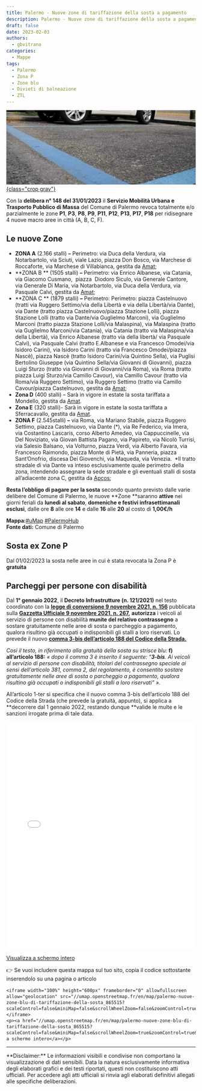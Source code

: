 ```yaml
---
title: Palermo - Nuove zone di tariffazione della sosta a pagamento
description: Palermo - Nuove zone di tariffazione della sosta a pagamento
draft: false
date: 2023-02-03
authors:
  - gbvitrano
categories:
  - Mappe
tags:
  - Palermo
  - Zona P
  - Zone blu
  - Divieti di balneazione
  - ZTL
---
```

<style>
.md-typeset code { background-color: #fff0;}  
.md-typeset pre>code { background-color: #fff0;}  
</style>
[![Palermo - Nuove zone di tariffazione della sosta a pagamento](parcheggi.jpg "Palermo - Nuove zone di tariffazione della sosta a pagamento" ){class="crop gray"}](index.md)

Con la **delibera n° 148 del 31/01/2023** il **Servizio Mobilità Urbana e Trasporto Pubblico di Massa** del Comune di Palermo revoca totalmente e/o parzialmente le zone **P1**, **P3**, **P8**, **P9**, **P11**, **P12**, **P13**, **P17**, **P18** per ridisegnare 4 nuove macro aree in città (A, B, C, F). <!-- more -->

## Le nuove Zone

* **ZONA A** (2.166 stalli) **–** Perimetro: via Duca della Verdura, via Notarbartolo, via Sciuti, viale Lazio, piazza Don Bosco, via Marchese di Roccaforte, via Marchese di Villabianca, gestita da [Amat](https://www.amat.pa.it/zone-blu/);
* **ZONA B ** (1505 stalli) **–** Perimetro: via Enrico Albanese, via Catania, via Giacomo Cusmano,  piazza  Diodoro Siculo, via Generale Cantore, via Generale Di Maria, via Notarbartolo, via Duca della Verdura, via Pasquale Calvi, gestita da [Amat](https://www.amat.pa.it/zone-blu/);
* **ZONA C ** (1879 stalli) **–** Perimetro: Perimetro: piazza Castelnuovo (tratti via Ruggero Settimo/via della Libertà e via della Libertà/via Dante), via Dante (tratto piazza Castelnuovo/piazza Stazione Lolli), piazza Stazione Lolli (tratto via Dante/via Guglielmo Marconi), via Guglielmo Marconi (tratto piazza Stazione Lolli/via Malaspina), via Malaspina (tratto via Guglielmo Marconi/via Catania), via Catania (tratto via Malaspina/via della Libertà), via Enrico Albanese (tratto via della libertà/ via Pasquale Calvi), via Pasquale Calvi (tratto E.Albanese e via Francesco Omodei/via Isidoro Carini), via Isidoro Carini (tratto via Francesco Omodei/piazza Nascè), piazza Nascè (tratto Isidoro Carini/via Quintino Sella), via Puglisi Bertolino Giuseppe (via Quintino Sella/via Giovanni di Giovanni), piazza Luigi Sturzo (tratto via Giovanni di Giovanni/via Roma), via Roma (tratto piazza Luigi Sturzo/via Camillo Cavour), via Camillo Cavour (tratto via Roma/via Ruggero Settimo), via Ruggero Settimo (tratto via Camillo Cavour/piazza Castelnuovo, gestita da [Amat](https://www.amat.pa.it/zone-blu/);
* **Zona D** (400 stalli) – Sarà in vigore in estate la sosta tariffata a  Mondello, gestita da [Amat](https://www.amat.pa.it/zone-blu/).
* **Zona E** (320 stalli)- Sarà in vigore in estate la sosta tariffata a  Sferracavallo, gestita da [Amat](https://www.amat.pa.it/zone-blu/).
* **ZONA F** (2.545stalli) **–** via Roma, via Mariano Stabile, piazza Ruggero Settimo, piazza Castelnuovo, via Dante (\*), via Re Federico, via Imera, via Costantino Lascaris, corso Alberto Amedeo, via Cappuccinelle, via Del Noviziato, via Giovan Battista Pagano, via Papireto, via Nicolò Turrisi, via Salesio Balsano, via Volturno, piazza Verdi, via Alberto Favara, via Francesco Raimondo, piazza Monte di Pietà, via Panneria, piazza Sant’Onofrio, discesa Dei Giovenchi, via Maqueda, via Venezia.  \*Il tratto stradale di via Dante va inteso esclusivamente quale perimetro della zona, intendendo assegnare la sede stradale e gli eventuali stalli di sosta all’adiacente zona C, gestita da [Apcos](https://www.apcoa.it/parcheggi-in/palermo/);

**Resta l’obbligo di pagare per la sosta** secondo quanto previsto dalle varie delibere del Comune di Palermo, le nuove **Zone **saranno **attive** nei giorni feriali da **lunedì al sabato**, **domeniche e festivi infrasettimanali esclusi**, dalle ore **8** alle ore **14** e dalle **16** alle **20** al costo di **1,00€/h**

**Mappa:**[#uMap](https://umap.openstreetmap.fr/it/map/palermo-nuove-zone-di-tariffazione-della-sosta-dal_865515#14/38.1482/13.3791) [#PalermoHub](https://palermohub.opendatasicilia.it/nuove_zone_blu.html)<br>
**Fonte dati:** Comune di Palermo
## Sosta ex Zone P
Dal 01/02/2023 la sosta nelle aree in cui è stata revocata la Zona P è **gratuita**

## Parcheggi per persone con disabilità
Dal **1° gennaio 2022**, il **Decreto Infrastrutture (n. 121/2021)** nel testo coordinato con la **[legge di conversione 9 novembre 2021, n. 156](https://www.gazzettaufficiale.it/eli/id/2021/11/09/21G00170/sg)** pubblicata sulla **[Gazzetta Ufficiale 9 novembre 2021, n. 267](https://www.gazzettaufficiale.it/gazzetta/serie_generale/caricaDettaglio?dataPubblicazioneGazzetta=2021-11-09&numeroGazzetta=267),** **autorizza** i veicoli al servizio di persone con disabilità **munite del relativo contrassegno** a sostare gratuitamente nelle aree di sosta o parcheggio a pagamento, qualora risultino già occupati o indisponibili gli stalli a loro riservati. Lo prevede il nuovo **[comma 3-bis dell’articolo 188 del Codice della Strada.](https://www.aci.it/i-servizi/normative/codice-della-strada/titolo-v-norme-di-comportamento/art-188-circolazione-e-sosta-dei-veicoli-al-servizio-di-persone-invalide.html)**

_Così il testo, in riferimento alla gratuità della sosta su strisce blu:_
**f) all’articolo 188:**
_« dopo il comma 3 è inserito il seguente:
“**3-bis**. Ai veicoli al servizio di persone con disabilità, titolari del contrassegno speciale ai sensi dell’articolo 381, comma 2, del regolamento, è consentito sostare gratuitamente nelle aree di sosta o parcheggio a pagamento, qualora_ _risultino già occupati o indisponibili gli stalli a loro riservati” »._

All’articolo 1-ter si specifica che il nuovo comma 3-bis dell’articolo 188 del Codice della Strada (che prevede la gratuità, appunto), si applica a **decorrere dal 1 gennaio 2022, restando dunque **valide le multe e le sanzioni irrogate prima di tale data.

<iframe width="100%" height="600px" frameborder="0" allowfullscreen allow="geolocation" src="//umap.openstreetmap.fr/en/map/palermo-nuove-zone-blu-di-tariffazione-della-sosta_865515?scaleControl=false&miniMap=false&scrollWheelZoom=false&zoomControl=true&allowEdit=false&moreControl=true&searchControl=null&tilelayersControl=null&embedControl=null&datalayersControl=true&onLoadPanel=caption&captionBar=false&captionMenus=true"></iframe><p><a href="//umap.openstreetmap.fr/en/map/palermo-nuove-zone-blu-di-tariffazione-della-sosta_865515?scaleControl=false&miniMap=false&scrollWheelZoom=true&zoomControl=true&allowEdit=false&moreControl=true&searchControl=null&tilelayersControl=null&embedControl=null&datalayersControl=true&onLoadPanel=caption&captionBar=false&captionMenus=true">Visualizza a schermo intero</a></p>

👉 Se vuoi includere questa mappa sul tuo sito, copia il codice sottostante inserendolo su una pagina o articolo

```
<iframe width="100%" height="600px" frameborder="0" allowfullscreen allow="geolocation" src="//umap.openstreetmap.fr/en/map/palermo-nuove-zone-blu-di-tariffazione-della-sosta_865515?scaleControl=false&miniMap=false&scrollWheelZoom=false&zoomControl=true&allowEdit=false&moreControl=true&searchControl=null&tilelayersControl=null&embedControl=null&datalayersControl=true&onLoadPanel=caption&captionBar=false&captionMenus=true"></iframe>
<p><a href="//umap.openstreetmap.fr/en/map/palermo-nuove-zone-blu-di-tariffazione-della-sosta_865515?scaleControl=false&miniMap=false&scrollWheelZoom=true&zoomControl=true&allowEdit=false&moreControl=true&searchControl=null&tilelayersControl=null&embedControl=null&datalayersControl=true&onLoadPanel=caption&captionBar=false&captionMenus=true">Visualizza a schermo intero</a></p>
```

<hr>
**Disclaimer:** Le informazioni visibili e condivise non comportano la visualizzazione di dati sensibili. Data la natura esclusivamente informativa degli elaborati grafici e dei testi riportati, questi non costituiscono atti ufficiali. Per accedere agli atti ufficiali si rinvia agli elaborati definitivi allegati alle specifiche deliberazioni.